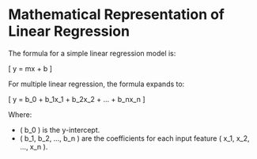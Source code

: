 # Mathematical Representation of Linear Regression

The formula for a simple linear regression model is:

\[ y = mx + b \]

For multiple linear regression, the formula expands to:

\[ y = b_0 + b_1x_1 + b_2x_2 + ... + b_nx_n \]

Where:
- \( b_0 \) is the y-intercept.
- \( b_1, b_2, ..., b_n \) are the coefficients for each input feature \( x_1, x_2, ..., x_n \).

